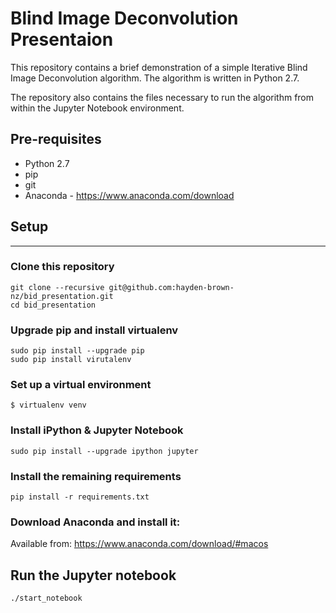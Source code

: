 # Blind Image Deconvolution Presentaion

This repository contains a brief demonstration of a simple Iterative Blind Image Deconvolution algorithm.
The algorithm is written in Python 2.7.

The repository also contains the files necessary to run the algorithm from within the Jupyter Notebook environment.


## Pre-requisites
+ Python 2.7
+ pip
+ git
+ Anaconda - https://www.anaconda.com/download



## Setup
-----
### Clone this repository
```
git clone --recursive git@github.com:hayden-brown-nz/bid_presentation.git
cd bid_presentation
```


### Upgrade pip and install virtualenv
```
sudo pip install --upgrade pip
sudo pip install virutalenv
```


### Set up a virtual environment
```
$ virtualenv venv
```


### Install iPython & Jupyter Notebook
```
sudo pip install --upgrade ipython jupyter
```


### Install the remaining requirements
```
pip install -r requirements.txt
```


### Download Anaconda and install it: 
Available from: https://www.anaconda.com/download/#macos


## Run the Jupyter notebook
```
./start_notebook
```
